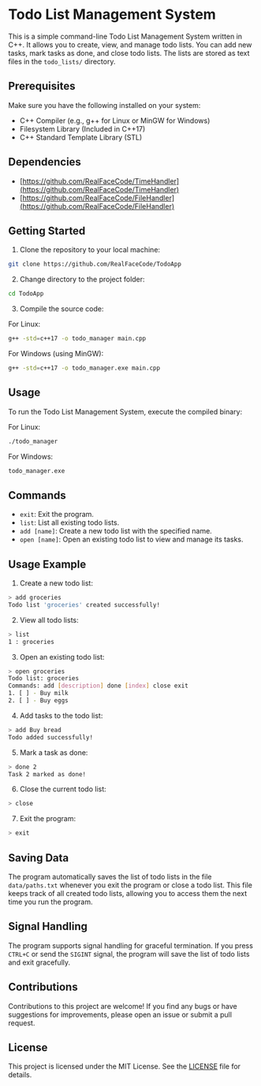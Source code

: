 # Todo List Management System

This is a simple command-line Todo List Management System written in C++. It allows you to create, view, and manage todo lists. You can add new tasks, mark tasks as done, and close todo lists. The lists are stored as text files in the `todo_lists/` directory.

## Prerequisites

Make sure you have the following installed on your system:

- C++ Compiler (e.g., g++ for Linux or MinGW for Windows)
- Filesystem Library (Included in C++17)
- C++ Standard Template Library (STL)

## Dependencies

- [https://github.com/RealFaceCode/TimeHandler](https://github.com/RealFaceCode/TimeHandler)
- [https://github.com/RealFaceCode/FileHandler](https://github.com/RealFaceCode/FileHandler)

## Getting Started

1. Clone the repository to your local machine:

```bash
git clone https://github.com/RealFaceCode/TodoApp
```

2. Change directory to the project folder:

```bash
cd TodoApp
```

3. Compile the source code:

For Linux:

```bash
g++ -std=c++17 -o todo_manager main.cpp
```

For Windows (using MinGW):

```bash
g++ -std=c++17 -o todo_manager.exe main.cpp
```

## Usage

To run the Todo List Management System, execute the compiled binary:

For Linux:

```bash
./todo_manager
```

For Windows:

```bash
todo_manager.exe
```

## Commands

- `exit`: Exit the program.
- `list`: List all existing todo lists.
- `add [name]`: Create a new todo list with the specified name.
- `open [name]`: Open an existing todo list to view and manage its tasks.

## Usage Example

1. Create a new todo list:

```bash
> add groceries
Todo list 'groceries' created successfully!
```

2. View all todo lists:

```bash
> list
1 : groceries
```

3. Open an existing todo list:

```bash
> open groceries
Todo list: groceries
Commands: add [description] done [index] close exit
1. [ ] - Buy milk
2. [ ] - Buy eggs
```

4. Add tasks to the todo list:

```bash
> add Buy bread
Todo added successfully!
```

5. Mark a task as done:

```bash
> done 2
Task 2 marked as done!
```

6. Close the current todo list:

```bash
> close
```

7. Exit the program:

```bash
> exit
```

## Saving Data

The program automatically saves the list of todo lists in the file `data/paths.txt` whenever you exit the program or close a todo list. This file keeps track of all created todo lists, allowing you to access them the next time you run the program.

## Signal Handling

The program supports signal handling for graceful termination. If you press `CTRL+C` or send the `SIGINT` signal, the program will save the list of todo lists and exit gracefully.

## Contributions

Contributions to this project are welcome! If you find any bugs or have suggestions for improvements, please open an issue or submit a pull request.

## License

This project is licensed under the MIT License. See the [LICENSE](LICENSE) file for details.
